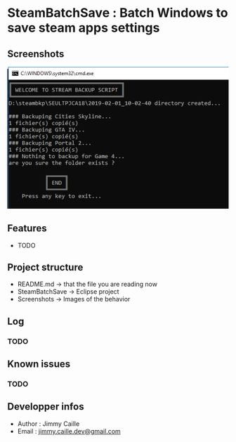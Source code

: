 # SteamBatchSave : Batch Windows to save steam apps settings

## Screenshots
![Screenshot 1](https://raw.githubusercontent.com/jimmycaille/SteamBatchSave/master/Screenshots/readme.png "Screenshot 1")

## Features
* TODO

## Project structure
- README.md      -> that the file you are reading now
- SteamBatchSave -> Eclipse project
- Screenshots    -> Images of the behavior

## Log
### TODO

## Known issues
### TODO

## Developper infos
- Author : Jimmy Caille
- Email  : jimmy.caille.dev@gmail.com
